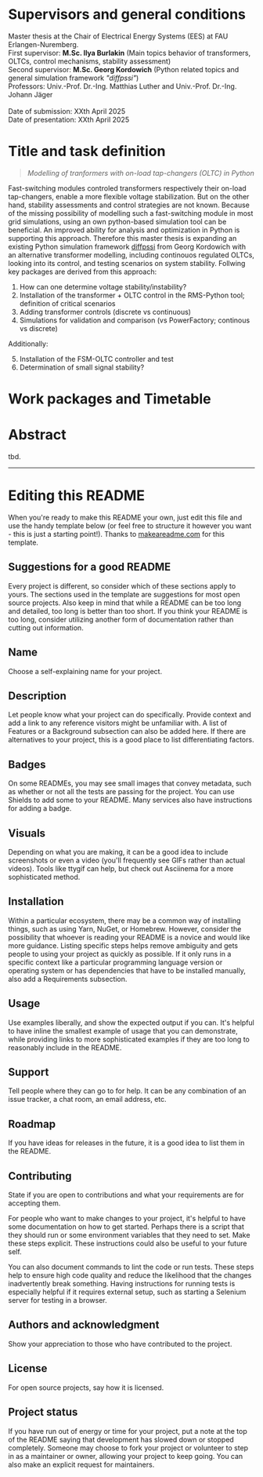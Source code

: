 # Supervisors and general conditions

Master thesis at the Chair of Electrical Energy Systems (EES) at FAU Erlangen-Nuremberg. <br>
First supervisor: **M.Sc. Ilya Burlakin** (Main topics behavior of transformers, OLTCs, control mechanisms, stability assessment)<br>
Second supervisor: **M.Sc. Georg Kordowich** (Python related topics and general simulation framework _"diffpssi"_)<br>
Professors: Univ.-Prof. Dr.-Ing. Matthias Luther and Univ.-Prof. Dr.-Ing. Johann Jäger<br><br>
Date of submission: XXth April 2025<br>
Date of presentation: XXth April 2025

# Title and task definition

> _Modelling of tranformers with on-load tap-changers (OLTC) in Python_

Fast-switching modules controled transformers respectively their on-load tap-changers, enable a more flexible voltage stabilization. But on the other hand, stability assessments and control strategies are not known. Because of the missing possibility of modelling such a fast-switching module in most grid simulations, using an own python-based simulation tool can be beneficial. An improved ability for analysis and optimization in Python is supporting this approach. Therefore this master thesis is expanding an existing Python simulation framework [diffpssi](https://github.com/georgkordowich/diffpssi) from Georg Kordowich with an alternative transformer modelling, including continouos regulated OLTCs, looking into its control, and testing scenarios on system stability. Follwing key packages are derived from this approach:

1. How can one determine voltage stability/instability?
2. Installation of the transformer + OLTC control in the RMS-Python tool; definition of critical scenarios
3. Adding transformer controls (discrete vs continuous)
4. Simulations for validation and comparison (vs PowerFactory; continous vs discrete)

Additionally:

5.  Installation of the FSM-OLTC controller and test
6.  Determination of small signal stability?

# Work packages and Timetable

# Abstract

tbd.

***

# Editing this README

When you're ready to make this README your own, just edit this file and use the handy template below (or feel free to structure it however you want - this is just a starting point!). Thanks to [makeareadme.com](https://www.makeareadme.com/) for this template.

## Suggestions for a good README

Every project is different, so consider which of these sections apply to yours. The sections used in the template are suggestions for most open source projects. Also keep in mind that while a README can be too long and detailed, too long is better than too short. If you think your README is too long, consider utilizing another form of documentation rather than cutting out information.

## Name
Choose a self-explaining name for your project.

## Description
Let people know what your project can do specifically. Provide context and add a link to any reference visitors might be unfamiliar with. A list of Features or a Background subsection can also be added here. If there are alternatives to your project, this is a good place to list differentiating factors.

## Badges
On some READMEs, you may see small images that convey metadata, such as whether or not all the tests are passing for the project. You can use Shields to add some to your README. Many services also have instructions for adding a badge.

## Visuals
Depending on what you are making, it can be a good idea to include screenshots or even a video (you'll frequently see GIFs rather than actual videos). Tools like ttygif can help, but check out Asciinema for a more sophisticated method.

## Installation
Within a particular ecosystem, there may be a common way of installing things, such as using Yarn, NuGet, or Homebrew. However, consider the possibility that whoever is reading your README is a novice and would like more guidance. Listing specific steps helps remove ambiguity and gets people to using your project as quickly as possible. If it only runs in a specific context like a particular programming language version or operating system or has dependencies that have to be installed manually, also add a Requirements subsection.

## Usage
Use examples liberally, and show the expected output if you can. It's helpful to have inline the smallest example of usage that you can demonstrate, while providing links to more sophisticated examples if they are too long to reasonably include in the README.

## Support
Tell people where they can go to for help. It can be any combination of an issue tracker, a chat room, an email address, etc.

## Roadmap
If you have ideas for releases in the future, it is a good idea to list them in the README.

## Contributing
State if you are open to contributions and what your requirements are for accepting them.

For people who want to make changes to your project, it's helpful to have some documentation on how to get started. Perhaps there is a script that they should run or some environment variables that they need to set. Make these steps explicit. These instructions could also be useful to your future self.

You can also document commands to lint the code or run tests. These steps help to ensure high code quality and reduce the likelihood that the changes inadvertently break something. Having instructions for running tests is especially helpful if it requires external setup, such as starting a Selenium server for testing in a browser.

## Authors and acknowledgment
Show your appreciation to those who have contributed to the project.

## License
For open source projects, say how it is licensed.

## Project status
If you have run out of energy or time for your project, put a note at the top of the README saying that development has slowed down or stopped completely. Someone may choose to fork your project or volunteer to step in as a maintainer or owner, allowing your project to keep going. You can also make an explicit request for maintainers.